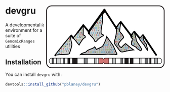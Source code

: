 
<!-- README.md is generated from README.Rmd. Please edit that file -->

# devgru <img src="man/figures/devgru_logo.png" align="right" width="375" />

<!-- badges: start -->
<!-- badges: end -->

A developmental `R` environment for a suite of `GenomicRanges` utilities

## Installation

You can install `devgru` with:

``` r
devtools::install_github("pblaney/devgru")
```
